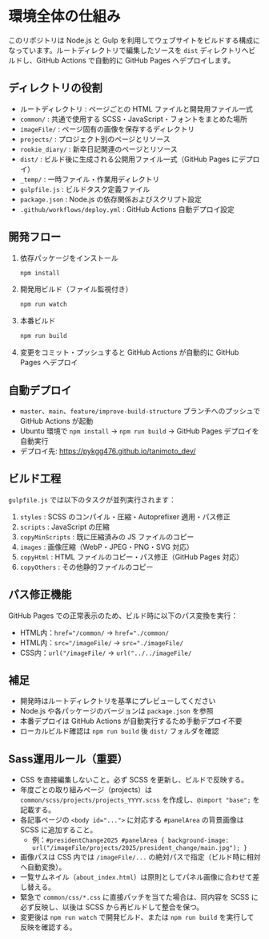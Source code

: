 # 環境全体の仕組み

このリポジトリは Node.js と Gulp を利用してウェブサイトをビルドする構成になっています。ルートディレクトリで編集したソースを `dist` ディレクトリへビルドし、GitHub Actions で自動的に GitHub Pages へデプロイします。

## ディレクトリの役割
- ルートディレクトリ : ページごとの HTML ファイルと開発用ファイル一式
- `common/` : 共通で使用する SCSS・JavaScript・フォントをまとめた場所
- `imageFile/` : ページ固有の画像を保存するディレクトリ
- `projects/` : プロジェクト別のページとリソース
- `rookie_diary/` : 新卒日記関連のページとリソース
- `dist/` : ビルド後に生成される公開用ファイル一式（GitHub Pages にデプロイ）
- `_temp/` : 一時ファイル・作業用ディレクトリ
- `gulpfile.js` : ビルドタスク定義ファイル
- `package.json` : Node.js の依存関係およびスクリプト設定
- `.github/workflows/deploy.yml` : GitHub Actions 自動デプロイ設定

## 開発フロー
1. 依存パッケージをインストール
   ```bash
   npm install
   ```
2. 開発用ビルド（ファイル監視付き）
   ```bash
   npm run watch
   ```
3. 本番ビルド
   ```bash
   npm run build
   ```
4. 変更をコミット・プッシュすると GitHub Actions が自動的に GitHub Pages へデプロイ

## 自動デプロイ
- `master`、`main`、`feature/improve-build-structure` ブランチへのプッシュで GitHub Actions が起動
- Ubuntu 環境で `npm install` → `npm run build` → GitHub Pages デプロイを自動実行
- デプロイ先: https://pykgg476.github.io/tanimoto_dev/

## ビルド工程
`gulpfile.js` では以下のタスクが並列実行されます：
1. `styles` : SCSS のコンパイル・圧縮・Autoprefixer 適用・パス修正
2. `scripts` : JavaScript の圧縮
3. `copyMinScripts` : 既に圧縮済みの JS ファイルのコピー
4. `images` : 画像圧縮（WebP・JPEG・PNG・SVG 対応）
5. `copyHtml` : HTML ファイルのコピー・パス修正（GitHub Pages 対応）
6. `copyOthers` : その他静的ファイルのコピー

## パス修正機能
GitHub Pages での正常表示のため、ビルド時に以下のパス変換を実行：
- HTML内：`href="/common/` → `href="./common/`
- HTML内：`src="/imageFile/` → `src="./imageFile/`
- CSS内：`url("/imageFile/` → `url("../../imageFile/`

## 補足
- 開発時はルートディレクトリを基準にプレビューしてください
- Node.js や各パッケージのバージョンは `package.json` を参照
- 本番デプロイは GitHub Actions が自動実行するため手動デプロイ不要
- ローカルビルド確認は `npm run build` 後 `dist/` フォルダを確認

## Sass運用ルール（重要）
- CSS を直接編集しないこと。必ず SCSS を更新し、ビルドで反映する。
- 年度ごとの取り組みページ（projects）は `common/scss/projects/projects_YYYY.scss` を作成し、`@import "base";` を記載する。
- 各記事ページの `<body id="...">` に対応する `#panelArea` の背景画像は SCSS に追加すること。
  - 例：`#presidentChange2025 #panelArea { background-image: url("/imageFile/projects/2025/president_change/main.jpg"); }`
- 画像パスは CSS 内では `/imageFile/...` の絶対パスで指定（ビルド時に相対へ自動変換）。
- 一覧サムネイル（`about_index.html`）は原則としてパネル画像に合わせて差し替える。
- 緊急で `common/css/*.css` に直接パッチを当てた場合は、同内容を SCSS に必ず反映し、以後は SCSS から再ビルドして整合を保つ。
- 変更後は `npm run watch` で開発ビルド、または `npm run build` を実行して反映を確認する。


